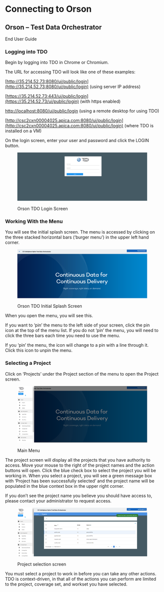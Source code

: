 # Connecting to Orson

## Orson – Test Data Orchestrator

End User Guide

### Logging into TDO

Begin by logging into TDO in Chrome or Chromium.

&#x20;

The URL for accessing TDO will look like one of these examples:

&#x20;

[http://35.214.52.73:8080/ui/public/login](http://35.214.52.73:8080/ui/public/login)  (using server IP address)

[https://35.214.52.73:443/ui/public/login](https://35.214.52.73/ui/public/login)  (with https enabled)

[http://localhost:8080/ui/public/login](http://localhost:8080/ui/public/login)   (using a remote desktop for using TDO)

[http://csc2cxn00004025.apica.com:8080/ui/public/login](http://csc2cxn00004025.apica.com:8080/ui/public/login) (where TDO is installed on a VM)

&#x20;

On the login screen, enter your user and password and click the LOGIN button.

&#x20;

<figure><img src="../../../../.gitbook/assets/image (14).png" alt=""><figcaption><p>Orson TDO Login Screen</p></figcaption></figure>

### &#x20;Working With the Menu

&#x20;

You will see the initial splash screen.  The menu is accessed by clicking on the three stacked horizontal bars (‘burger menu’) in the upper left hand corner.

<figure><img src="../../../../.gitbook/assets/image (15).png" alt=""><figcaption><p>Orson TDO Initial Splash Screen</p></figcaption></figure>

&#x20;

When you open the menu, you will see this.&#x20;

&#x20;

If you want to ‘pin’ the menu to the left side of your screen, click the pin icon at the top of the menu list.  If you do not ‘pin’ the menu, you will need to click the three bars each time you need to use the menu.

&#x20;

If you ‘pin’ the menu, the icon will change to a pin with a line through it.  Click this icon to unpin the menu.

### Selecting a Project

&#x20;

Click on ‘Projects’ under the Project section of the menu to open the Project screen.

&#x20;

<figure><img src="../../../../.gitbook/assets/image (16).png" alt=""><figcaption><p>Main Menu</p></figcaption></figure>

&#x20;

The project screen will display all  the projects that you have authority to access.  Move your mouse to the right of the project names and the action buttons will open.  Click the blue check box to select the project you will be working in.  When you select a project, you will see a green message box with ‘Project has been successfully selected’ and the project name will be populated in the blue context box in the upper right corner.

&#x20;

If you don’t see the project name you believe you should have access to, please contact your administrator to request access.

&#x20;

<figure><img src="../../../../.gitbook/assets/image (17).png" alt=""><figcaption><p>Project selection screen</p></figcaption></figure>

&#x20;

You must select a project to work in before you can take any other actions.  TDO is context-driven, in that all of the actions you can perform are limited to the project, coverage set, and workset you have selected.
